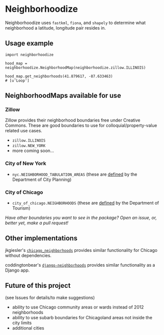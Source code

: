 # Neighborhoodize

Neighborhoodize uses `fastkml`, `fiona`, and `shapely` to determine what 
neighborhood a latitude, longitude pair resides in.

## Usage example
```
import neighborhoodize

hood_map = neighborhoodize.NeighborhoodMap(neighborhoodize.zillow.ILLINOIS)

hood_map.get_neighborhoods(41.879617, -87.633463)
# [u'Loop']
```

## NeighborhoodMaps available for use
### Zillow 
Zillow provides their neighborhood boundaries free under Creative Commons. 
These are good boundaries to use for colloquial/property-value related use cases.

- `zillow.ILLINOIS`
- `zillow.NEW_YORK`
- more coming soon...

### City of New York
- `nyc.NEIGHBORHOOD_TABULATION_AREAS` (these are [defined](http://www.nyc.gov/html/dcp/html/bytes/applbyte.shtml) 
by the Department of City Planning)

### City of Chicago
- `city_of_chicago.NEIGHBORHOODS` (these are 
[defined](https://data.cityofchicago.org/Facilities-Geographic-Boundaries/Boundaries-Neighborhoods/9wp7-iasj) 
by the Department of Tourism)

*Have other boundaries you want to see in the package? Open an issue, or, 
better yet, make a pull request!*

## Other implementations

jkgiesler's [`chicago_neighborhoods`](https://github.com/jkgiesler/chicago_neighborhoods) 
provides similar functionality for Chicago without dependencies.

coddingtonbear's [`django-neighborhoods`](https://github.com/coddingtonbear/django-neighborhoods)
provides similar functionality as a Django app.

## Future of this project
(see Issues for details/to make suggestions)

 - ability to use Chicago community areas or wards instead of 2012 neighborhoods
 - ability to use subarb boundaries for Chicagoland areas not inside the city limits
 - additional cities
